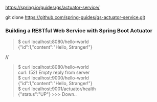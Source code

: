 https://spring.io/guides/gs/actuator-service/

git clone https://github.com/spring-guides/gs-actuator-service.git

### Building a RESTful Web Service with Spring Boot Actuator

> $ curl localhost:8080/hello-world  
{"id":1,"content":"Hello, Stranger!"}

//

> $ curl localhost:8080/hello-world  
curl: (52) Empty reply from server  
$ curl localhost:9000/hello-world  
{"id":1,"content":"Hello, Stranger!"}  
$ curl localhost:9001/actuator/health  
{"status":"UP"}   >>> Down..